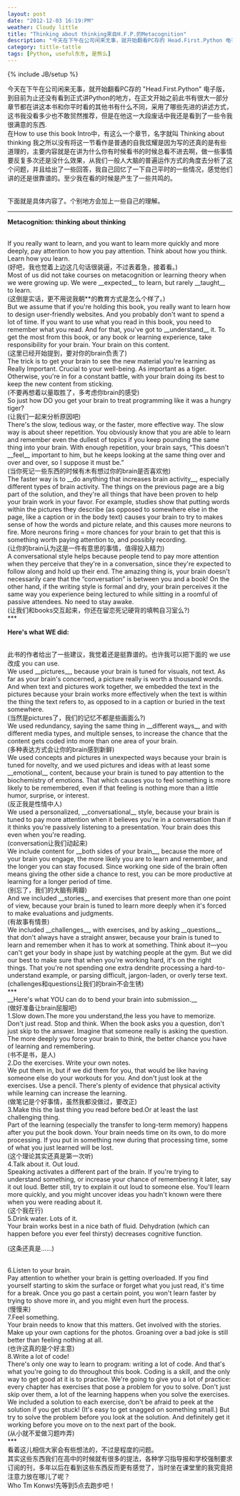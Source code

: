```yaml
---
layout: post
date: "2012-12-03 16:19:PM"
weather: Cloudy little
title: "Thinking about thinking来自H.F.P.的Metacognition"
description: "今天在下午在公司闲来无事，就开始翻看PC存的 Head.First.Python 电子版，到目前为止还没有看到正式讲Python的地方，在正文开始之前此书有很大一部分章节都在讲这本书和你平时看的其他书有什么不同，采用了哪些先进的讲述方式，这书我没看多少也不敢贸然推荐，但是在他这一大段废话中我还是看到了一些令我很满意的东西。。。"
category: tittle-tattle 
tags: [Python, useful东东, 是熊么]
---
```

{% include JB/setup %}

今天在下午在公司闲来无事，就开始翻看PC存的 "Head.First.Python" 电子版，到目前为止还没有看到正式讲Python的地方，在正文开始之前此书有很大一部分章节都在讲这本书和你平时看的其他书有什么不同，采用了哪些先进的讲述方式，这书我没看多少也不敢贸然推荐，但是在他这一大段废话中我还是看到了一些令我很满意的东西.
<br> 
在How to use this book Intro中，有这么一个章节，名字就叫 Thinking about thinking 我之所以没有将这一节看作是普通的自我炫耀是因为写的还真的是有些道理的，主要内容就是在讲为什么你有时候看书的时候总看不进去啊，做一些事情要反复多次还是没什么效果，从我们一般人大脑的普遍运作方式的角度去分析了这个问题，并且给出了一些回答，我自己回忆了一下自己平时的一些情况，感觉他们讲的还是很靠谱的。至少我在看的时候是产生了一些共鸣的。

<br> 
下面就是具体内容了。个别地方会加上一些自己的理解。

***

__Metacognition: thinking about thinking__

<br> 
If you really want to learn, and you want to learn more quickly and more deeply, pay attention to how you pay attention. Think about how you think. Learn how you learn.

<br> 
(好吧，我也觉着上边这几句话很装逼，不过表着急，接着看。)

<br> 
Most of us did not take courses on metacognition or learning theory when we were growing up. We were __expected__ to learn, but rarely __taught__ to learn.

<br> 
(这倒是实话，更不用说我朝**的教育方式是怎么个样了。)

<br> 
But we assume that if you're holding this book, you really want to learn how to design user-friendly websites. And you probably don't want to spend a lot of  time. If you want to use what you read in this book, you need to remember what you read. And for that, you've got to __understand__ it. To get the most from this book, or any book or learning experience, take responsibility for your brain. Your brain on this content. 

<br> 
(这里已经开始提到，要对你的brain负责了)

<br> 
The trick is to get your brain to see the new material you're learning as Really Important. Crucial to your well-being. As important as a tiger. Otherwise, you're in for a constant battle, with your brain doing its best to keep the new content from sticking.

<br> 
(不要再想着以量取胜了，多考虑你brain的感受)

<br> 
So just how DO you get your brain to treat programming like it was a hungry tiger?

<br> 
(让我们一起来分析原因吧)

<br> 
There's the slow, tedious way, or the faster, more effective way. The slow way is about sheer repetition. You obviously know that you are able to learn and remember even the dullest of  topics if you keep pounding the same thing into your brain. With enough repetition, your brain says, “This doesn't __feel__ important to him, but he keeps looking at the same thing over and over and over, so I suppose it must be.”

<br> 
(当你死记一些东西的时候有木有想过你的brain是否喜欢他)

<br> 
The faster way is to __do anything that increases brain activity__, especially different types of brain activity. The things on the previous page are a big part of  the solution, and they're all things that have been proven to help your brain work in your favor. For example, studies show that putting words within the pictures they describe (as opposed to somewhere else in the page, like a caption or in the body text) causes your brain to try to makes sense of  how the words and picture relate, and this causes more neurons to fire. More neurons firing = more chances for your brain to get that this is something worth paying attention to, and possibly recording.

<br> 
(让你的brain认为这是一件有意思的事情，值得投入精力)

<br> 
A conversational style helps because people tend to pay more attention when they perceive that they're in a conversation, since they're expected to follow along and hold up their end. The amazing thing is, your brain doesn't necessarily care that the “conversation” is between you and a book! On the other hand, if  the writing style is formal and dry, your brain perceives it the same way you experience being lectured to while sitting in a roomful of passive attendees. No need to stay awake.

<br> 
(让我们和books交互起来，你还在留恋死记硬背的填鸭自习室么?)

<br> 
***

__Here's what WE did:__

<br> 
此书的作者给出了一些建议，我觉着还是挺靠谱的。也许我可以把下面的 we use 改成 you can use.

<br> 
We used __pictures__, because your brain is tuned for visuals, not text. As far as your brain's concerned, a picture really is worth a thousand words. And when text and pictures work together, we embedded the text in the pictures because your brain works more effectively when the text is within the thing the text refers to, as opposed to in a caption or buried in the text somewhere.

<br> 
(当然是pictures了，我们的记忆不都是些画面么?)

<br> 
We used redundancy, saying the same thing in __different ways__ and with different media types, and multiple senses, to increase the chance that the content gets coded into more than one area of your brain. 

<br> 
(多种表达方式会让你的brain感到新鲜)

<br> 
We used concepts and pictures in unexpected ways because your brain is tuned for novelty, and we used pictures and ideas with at least some __emotional__ content, because your brain is tuned to pay attention to the biochemistry of  emotions. That which causes you to feel something is more likely to be remembered, even if  that feeling is nothing more than a little humor, surprise, or interest.

<br> 
(反正我是性情中人)

<br> 
We used a personalized, __conversational__ style, because your brain is tuned to pay more attention when it believes you're in a conversation than if it thinks you're passively listening to a presentation. Your brain does this even when you're reading.

<br> 
(conversation让我们动起来)

<br> 
We include content for __both sides of your brain__, because the more of  your brain you engage, the more likely you are to learn and remember, and the longer you can stay focused. Since working one side of  the brain often means giving the other side a chance to rest, you can be more productive at learning for a longer period of  time. 

<br> 
(别忘了，我们的大脑有两瓣)

<br> 
And we included __stories__ and exercises that present more than one point of view, because your brain is tuned to learn more deeply when it's forced to make evaluations and judgments. 

<br> 
(有故事有情景)

<br> 
We included __challenges__, with exercises, and by asking __questions__ that don't always have a straight answer, because your brain is tuned to learn and remember when it has to work at something. Think about it—you can't get your body in shape just by watching people at the gym. But we did our best to make sure that when you're working hard, it's on the right things. That you're not spending one extra dendrite processing a hard-to-understand example, or parsing difficult, jargon-laden, or overly terse text.

<br> 
(challenges和questions让我们的brain不会生锈)

<br> 
***

<br> 
__Here's what YOU can do to bend your brain into submission.__

<br> 
(做好准备让brain屈服吧)

<br> 
1.Slow down.The more you understand,the less you have to memorize.

<br> 
Don't just read. Stop and think. When the book asks you a question, don't just skip to the answer. Imagine that someone really is asking the question. The more deeply you force your brain to think, the better chance you have of  learning and remembering.

<br> 
(书不是书，是人)

<br> 
2.Do the exercises. Write your own notes.

<br> 
We put them in, but if  we did them for you, that would be like having someone else do your workouts for you. And don't just look at the exercises. Use a pencil. There's plenty of evidence that physical activity while learning can increase the learning. 

<br> 
(做笔记是个好事情，虽然我都没做过，要改正)

<br> 
3.Make this the last thing you read before bed.Or at least the last challenging thing.

<br> 
Part of the learning (especially the transfer to long-term memory) happens after you put the book down. Your brain needs time on its own, to do more processing. If you put in something new during that processing time, some of what you just learned will be lost. 

<br> 
(这个理论其实还真是第一次听)

<br> 
4.Talk about it. Out loud.

<br> 
Speaking activates a different part of the brain. If you're trying to understand something, or increase your chance of remembering it later, say it out loud. Better still, try to explain it out loud to someone else. You'll learn more quickly, and you might uncover ideas you hadn't known were there when you were reading about it.

<br> 
(这个我在行)

<br> 
5.Drink water. Lots of it.

<br> 
Your brain works best in a nice bath of fluid. Dehydration (which can happen before you ever feel thirsty) decreases cognitive function. 

<br> 

(这条还真是……)

<br> 
6.Listen to your brain.

<br> 
Pay attention to whether your brain is getting overloaded. If you find yourself starting to skim the surface or forget what you just read, it's time for a break. Once you go past a certain point, you won't learn faster by trying to shove more in, and you might even hurt the process.

<br> 
(慢慢来)

<br> 
7.Feel something.

<br> 
Your brain needs to know that this matters. Get involved with the stories. Make up your own captions for the photos. Groaning over a bad joke is still better than feeling nothing at all.

<br> 
(也许这真的是个好主意)

<br> 
8.Write a lot of code!

<br> 
There's only one way to learn to program: writing a lot of code. And that's what you're going to do throughout this book. Coding is a skill, and the only way to get good at it is to practice. We're going to give you a lot of practice: every chapter has exercises that pose a problem for you to solve. Don't just skip over them, a lot of the learning happens when you solve the exercises. We included a solution to each exercise, don't be afraid to peek at the solution if you get stuck! (It's easy to get snagged on something small.) But try to solve the problem before you look at the solution. And definitely get it working before you move on to the next part of the book.

<br> 
(从小就不爱做习题咋弄)

<br> 
***

<br> 
看着这儿相信大家会有些想法的，不过是程度的问题。

<br> 
其实这些东西我们在高中的时候就有很多的提法，各种学习指导报和学校强制要求订阅的刊，多年以后在看到这些东西反而更有感觉了，当时坐在课堂里的我究竟把注意力放在哪儿了呢？

<br> 
Who Tm Konws!先等到5点去跑步吧！
<br> 

